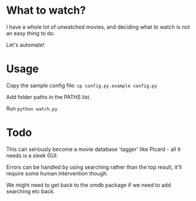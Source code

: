 # What to watch?

I have a whole lot of unwatched movies, and deciding what to watch is not an easy thing to do.

Let's automate!

# Usage

Copy the sample config file: `cp config.py.example config.py`

Add folder paths in the PATHS list.

Run `python watch.py`

# Todo

This can seriously become a movie database 'tagger' like Picard - all it needs is a sleek GUI.

Errors can be handled by using searching rather than the top result, it'll require some human intervention though.

We might need to get back to the omdb package if we need to add searching etc back.
